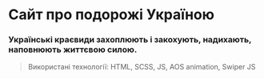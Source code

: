 # Сайт про подорожі Україною
### Українські краєвиди захоплюють і закохують, надихають, наповнюють життєвою силою.
>Використані технології: HTML, SCSS, JS, AOS animation, Swiper JS
